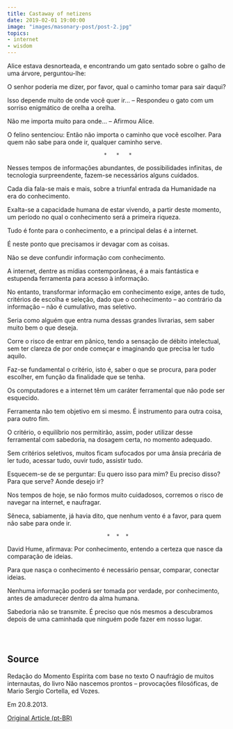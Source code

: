 ```yaml
---
title: Castaway of netizens
date: 2019-02-01 19:00:00
image: "images/masonary-post/post-2.jpg"
topics: 
- internet
- wisdom
---
```


Alice estava desnorteada, e encontrando um gato sentado sobre o galho de uma
árvore, perguntou-lhe:

O senhor poderia me dizer, por favor, qual o caminho tomar para sair daqui?

Isso depende muito de onde você quer ir... – Respondeu o gato com um sorriso
enigmático de orelha a orelha.

Não me importa muito para onde... – Afirmou Alice.

O felino sentenciou: Então não importa o caminho que você escolher. Para quem
não sabe para onde ir, qualquer caminho serve.

                                   *   *   *

Nesses tempos de informações abundantes, de possibilidades infinitas, de
tecnologia surpreendente, fazem-se necessários alguns cuidados.

Cada dia fala-se mais e mais, sobre a triunfal entrada da Humanidade na era do
conhecimento.

Exalta-se a capacidade humana de estar vivendo, a partir deste momento, um
período no qual o conhecimento será a primeira riqueza.

Tudo é fonte para o conhecimento, e a principal delas é a internet.

É neste ponto que precisamos ir devagar com as coisas.

Não se deve confundir informação com conhecimento.

A internet, dentre as mídias contemporâneas, é a mais fantástica e estupenda
ferramenta para acesso à informação.

No entanto, transformar informação em conhecimento exige, antes de tudo,
critérios de escolha e seleção, dado que o conhecimento – ao contrário da
informação – não é cumulativo, mas seletivo.

Seria como alguém que entra numa dessas grandes livrarias, sem saber muito bem
o que deseja.

Corre o risco de entrar em pânico, tendo a sensação de débito intelectual, sem
ter clareza de por onde começar e imaginando que precisa ler tudo aquilo.

Faz-se fundamental o critério, isto é, saber o que se procura, para poder
escolher, em função da finalidade que se tenha.

Os computadores e a internet têm um caráter ferramental que não pode ser
esquecido.

Ferramenta não tem objetivo em si mesmo. É instrumento para outra coisa, para
outro fim.

O critério, o equilíbrio nos permitirão, assim, poder utilizar desse
ferramental com sabedoria, na dosagem certa, no momento adequado.

Sem critérios seletivos, muitos ficam sufocados por uma ânsia precária de ler
tudo, acessar tudo, ouvir tudo, assistir tudo.

Esquecem-se de se perguntar: Eu quero isso para mim? Eu preciso disso? Para que
serve? Aonde desejo ir?

Nos tempos de hoje, se não formos muito cuidadosos, corremos o risco de navegar
na internet, e naufragar.

Sêneca, sabiamente, já havia dito, que nenhum vento é a favor, para quem não
sabe para onde ir.

                                    *  *  *

David Hume, afirmava: Por conhecimento, entendo a certeza que nasce da
comparação de ideias.

Para que nasça o conhecimento é necessário pensar, comparar, conectar ideias.

Nenhuma informação poderá ser tomada por verdade, por conhecimento, antes de
amadurecer dentro da alma humana.

Sabedoria não se transmite. É preciso que nós mesmos a descubramos depois de
uma caminhada que ninguém pode fazer em nosso lugar.

                                                                               

## Source
Redação do Momento Espírita com base no texto O naufrágio de
muitos internautas, do livro Não nascemos prontos – provocações
filosóficas, de Mario Sergio Cortella, ed Vozes.

Em 20.8.2013. 


[Original Article (pt-BR)](http://www.momento.com.br/pt/ler_texto.php?id=1640)
